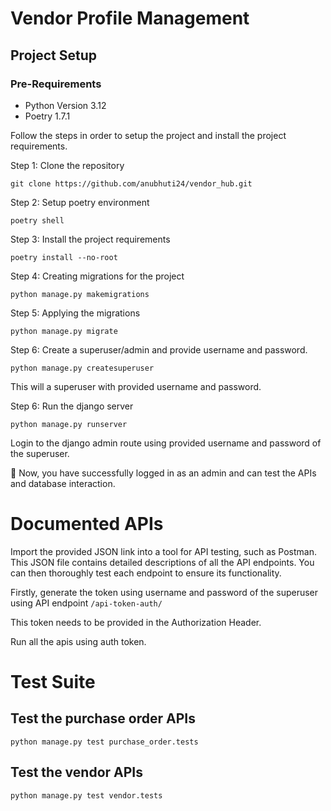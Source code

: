 # Vendor Profile Management

## Project Setup

### Pre-Requirements
- Python Version 3.12
- Poetry 1.7.1

Follow the  steps in order to setup the project and install the project requirements.

Step 1: Clone the repository

`git clone https://github.com/anubhuti24/vendor_hub.git`

Step 2: Setup poetry environment

`poetry shell`

Step 3: Install the project requirements

`poetry install --no-root`

Step 4: Creating migrations for the project

`python manage.py makemigrations`

Step 5: Applying the migrations

`python manage.py migrate`

Step 6: Create a superuser/admin and provide username and password.

`python manage.py createsuperuser`

This will a superuser with provided username and password.


Step 6: Run the django server

`python manage.py runserver`

Login to the django admin route using provided username and password of the superuser.

🚀 Now, you have successfully logged in as an admin and can test the APIs and database interaction.

# Documented APIs

Import the provided JSON link into a tool for API testing, such as Postman. This JSON file contains detailed descriptions of all the API endpoints. You can then thoroughly test each endpoint to ensure its functionality.

Firstly, generate the token using username and password of the superuser using API endpoint `/api-token-auth/`

This token needs to be provided in the Authorization Header.

Run all the apis using auth token.

# Test Suite

## Test the purchase order APIs

`python manage.py test purchase_order.tests`

## Test the vendor APIs

`python manage.py test vendor.tests`